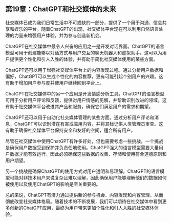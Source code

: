 ## 第19章：ChatGPT和社交媒体的未来

社交媒体已成为我们日常生活中不可或缺的一部分，提供了一个用于沟通、信息共享和娱乐的平台。随着ChatGPT的出现，社交媒体平台现在可以利用自然语言处理的力量来增强用户体验，并为参与创造新机会。

ChatGPT在社交媒体中最令人兴奋的应用之一是开发对话界面。ChatGPT的语言模型可用于创建能够以对话方式与用户交互的聊天机器人和虚拟助手。这可以为用户提供更个性化和引人入胜的体验，并有助于简化社交媒体使用的某些方面。

ChatGPT还可以用于增强社交媒体平台上的内容发现过程。通过分析用户数据和偏好，ChatGPT可以生成个性化的内容推荐，更有可能引起个别用户的兴趣。这有助于增加用户参与度并使用户继续回到平台上。

ChatGPT在社交媒体中的另一个应用是开发情感分析工具。ChatGPT的语言模型可用于分析用户评论和反馈，提供对用户情感的见解，并帮助识别改进的领域。这有助于社交媒体平台改进其产品和服务，确保它们满足用户的需求和期望。

ChatGPT还可以用于自动化社交媒体管理的某些方面。通过分析用户评论和消息，ChatGPT可以识别潜在有害或滥用内容，并将其标记供人类管理员审查。这有助于确保社交媒体平台保持安全和友好的空间，适合所有用户。

尽管在社交媒体中使用ChatGPT有许多好处，但也需要考虑一些挑战。一个挑战是确保用户数据受到保护并负责任地使用。ChatGPT强大的语言模型需要大量用户数据才能有效运行，因此必须确保这些数据的收集、存储和使用符合道德原则和用户期望。

另一个挑战是确保ChatGPT的使用方式对用户透明和易理解。ChatGPT的语言模型可能对非技术用户来说复杂且难以理解，因此确保用户能够理解他们的数据如何被使用以及使用ChatGPT的影响是至关重要的。

总的来说，ChatGPT有潜力通过提供新的参与机会、内容发现和内容管理，从而彻底改变社交媒体格局。随着技术的不断发展，我们可以期待在社交媒体中看到更多创新的ChatGPT应用，最终为用户带来更加个性化和引人入胜的社交媒体体验。
